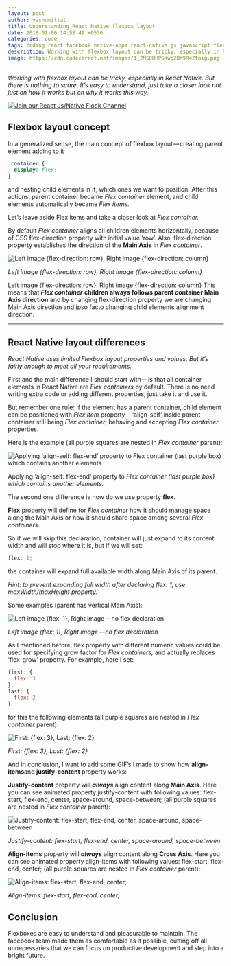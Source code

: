 ```yaml
---
layout: post
author: yashumittal
title: Understanding React Native flexbox layout
date: 2018-01-06 14:58:49 +0530
categories: code
tags: coding react facebook native-apps react-native js javascript flexbox layout
description: Working with flexbox layout can be tricky, especially in React Native. But there is nothing to scare. It’s easy to understand, just take a closer look not just on how it works but on why it works this way.
image: https://cdn.codecarrot.net/images/1_2MSQQHPGKwq2BK9R4Ztoig.png
---
```


*Working with flexbox layout can be tricky, especially in React Native. But there is nothing to scare. It’s easy to understand, just take a closer look not just on how it works but on why it works this way.*

[![Join our React Js/Native Flock Channel](https://cdn.codecarrot.net/images/join-our-react-js-native-flock-channel.png)](https://reactjs.flock.com/)

## Flexbox layout concept

In a generalized sense, the main concept of flexbox layout — creating parent element adding to it

```css
.container {
  display: flex;
}
```

and nesting child elements in it, which ones we want to position.
After this actions, parent container became *Flex container* element, and child elements automatically became *Flex items.*

Let’s leave aside Flex items and take a closer look at *Flex container.*

By default *Flex container* aligns all children elements horizontally, because of CSS flex-direction property with initial value ‘row’. Also, flex-direction property establishes the direction of the **Main Axis** in *Flex container*.

![Left image {flex-direction: row}, Right image {flex-direction: column}](1_ZL0jCAKXRb3cqQjgbipI7w.jpeg)

*Left image {flex-direction: row}, Right image {flex-direction: column}*

Left image {flex-direction: row}, Right image {flex-direction: column}
This means that ***Flex container*** **children always follows parent container Main Axis direction** and by changing flex-direction property we are changing Main Axis direction and ipso facto changing child elements alignment direction.

***

## React Native layout differences

*React Native uses limited Flexbox layout properties and values. But it’s fairly enough to meet all your requirements.*

First and the main difference I should start with — is that all container elements in React Native are *Flex containers* by default. There is no need writing extra code or adding different properties, just take it and use it.

But remember one rule: If the element has a parent container, child element can be positioned with *Flex item* property — ‘align-self’ inside parent container still being *Flex container*, behaving and accepting *Flex container* properties.

Here is the example (all purple squares are nested in *Flex container* parent):

![Applying ‘align-self: flex-end’ property to Flex container (last purple box) which contains another elements](1_2MSQQHPGKwq2BK9R4Ztoig.png)

Applying ‘align-self: flex-end’ property to *Flex container (last purple box) which contains another elements.*

The second one difference is how do we use property **flex**.

**Flex** property will define for *Flex container* how it should manage space along the Main Axis or how it should share space among several *Flex containers*.

So if we will skip this declaration, container will just expand to its content width and will stop where it is, but if we will set:

```js
flex: 1;
```

the container will expand full available width along Main Axis of its parent.

*Hint: to prevent expanding full width after declaring flex: 1, use maxWidth/maxHeight property.*

Some examples (parent has vertical Main Axis):

![Left image {flex: 1}, Right image — no flex declaration](1_eEHusoYiqXAlWOCnOwlcCA.jpeg)

*Left image {flex: 1}, Right image — no flex declaration*

As I mentioned before, flex property with different numeric values could be used for specifying grow factor for *Flex containers,* and actually replaces ‘flex-grow’ property. For example, here I set:

```js
first: {
  flex: 3
},
last: {
  flex: 2
}
```

for this the following elements (all purple squares are nested in *Flex container* parent):

![First: {flex: 3}, Last: {flex: 2}](1_4BYBxaLqikY2iqaiMxXl6Q.png)

*First: {flex: 3}, Last: {flex: 2}*

And in conclusion, I want to add some GIF’s I made to show how **align-items**and **justify-content** property works:

**Justify-content** property will ***always*** align content along **Main Axis**.
Here you can see animated property justify-content with following values:
flex-start, flex-end, center, space-around, space-between;
(all purple squares are nested in *Flex container* parent):

![Justify-content: flex-start, flex-end, center, space-around, space-between](1_VYfuWaybfh93RkYuCly-mg.gif)

*Justify-content: flex-start, flex-end, center, space-around, space-between*

**Align-items** property will ***always*** align content along **Cross Axis**.
Here you can see animated property align-items with following values:
flex-start, flex-end, center;
(all purple squares are nested in *Flex container* parent):


![Align-items: flex-start, flex-end, center;](1_oh4pZR2laHaizGkEo2TQpA.gif)

*Align-items: flex-start, flex-end, center;*

## Conclusion

Flexboxes are easy to understand and pleasurable to maintain. The facebook team made them as comfortable as it possible, cutting off all unnecessaries that we can focus on productive development and step into a bright future.
